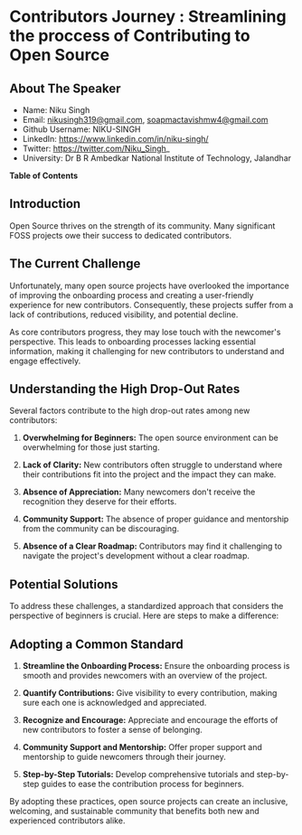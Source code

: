 # Contributors Journey : Streamlining the proccess of Contributing to Open Source

## About The Speaker

- Name: Niku Singh
- Email: nikusingh319@gmail.com, soapmactavishmw4@gmail.com
- Github Username: NIKU-SINGH
- LinkedIn: https://www.linkedin.com/in/niku-singh/
- Twitter: https://twitter.com/Niku_Singh_
- University: Dr B R Ambedkar National Institute of     Technology, Jalandhar

**Table of Contents**

## Introduction

Open Source thrives on the strength of its community. Many significant FOSS projects owe their success to dedicated contributors.

## The Current Challenge

Unfortunately, many open source projects have overlooked the importance of improving the onboarding process and creating a user-friendly experience for new contributors. Consequently, these projects suffer from a lack of contributions, reduced visibility, and potential decline.

As core contributors progress, they may lose touch with the newcomer's perspective. This leads to onboarding processes lacking essential information, making it challenging for new contributors to understand and engage effectively.

## Understanding the High Drop-Out Rates

Several factors contribute to the high drop-out rates among new contributors:

1. **Overwhelming for Beginners:** The open source environment can be overwhelming for those just starting.

2. **Lack of Clarity:** New contributors often struggle to understand where their contributions fit into the project and the impact they can make.

3. **Absence of Appreciation:** Many newcomers don't receive the recognition they deserve for their efforts.

4. **Community Support:** The absence of proper guidance and mentorship from the community can be discouraging.

5. **Absence of a Clear Roadmap:** Contributors may find it challenging to navigate the project's development without a clear roadmap.

## Potential Solutions

To address these challenges, a standardized approach that considers the perspective of beginners is crucial. Here are steps to make a difference:

## Adopting a Common Standard

1. **Streamline the Onboarding Process:** Ensure the onboarding process is smooth and provides newcomers with an overview of the project.

2. **Quantify Contributions:** Give visibility to every contribution, making sure each one is acknowledged and appreciated.

3. **Recognize and Encourage:** Appreciate and encourage the efforts of new contributors to foster a sense of belonging.

4. **Community Support and Mentorship:** Offer proper support and mentorship to guide newcomers through their journey.

5. **Step-by-Step Tutorials:** Develop comprehensive tutorials and step-by-step guides to ease the contribution process for beginners.

By adopting these practices, open source projects can create an inclusive, welcoming, and sustainable community that benefits both new and experienced contributors alike.

